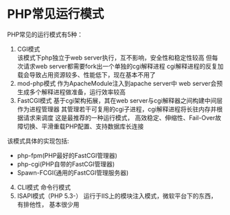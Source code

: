 # PHP常见运行模式
PHP常见的运行模式有5种：
1. CGI模式       
该模式下php独立于web server执行，互不影响，安全性和稳定性较高
但每次请求web server都需要fork出一个单独的cgi解释进程
cgi解释进程的反复加载会导致占用资源较多、性能低下，现在基本不用了
2. mod-php模式
作为ApacheModule注入到apache server中
web server会预生成多个解释进程做准备，运行效率较高
3. FastCGI模式
基于cgi架构拓展，其在web server与cgi解释器之间构建中间层作为进程管理器
其管理若干可复用的cgi子进程，cgi解释进程将长驻内存并根据请求来调度
这是最推荐的一种运行模式， 高效稳定、伸缩性、Fail-Over故障切换、平滑重载PHP配置、支持数据库长连接

该模式具体的实现包括:
* php-fpm(PHP最好的FastCGI管理器)
* php-cgi(PHP自带的FastCGI管理器)
* Spawn-FCGI(通用的FastCGI管理服务器)

4. CLI模式
命令行模式
5. ISAPI模式（PHP 5.3-）
运行于IIS上的模块注入模式，微软平台下的东西， 有排他性， 基本很少用
